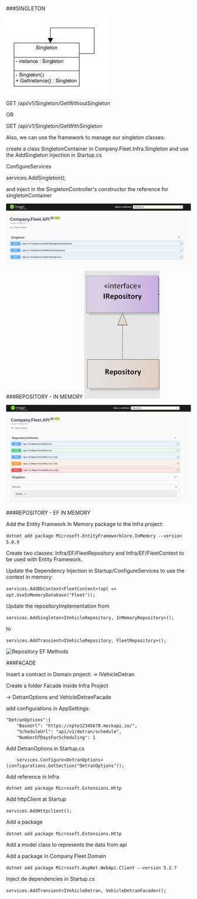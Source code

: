 ###SINGLETON

![Singleton UML diagram](https://github.com/victor-cleber/design_patterns/blob/main/patterns/assets/singleton_uml.png)


GET
​/api​/v1​/Singleton​/GetWithoutSingleton

OR 


GET
​/api​/v1​/Singleton​/GetWithSingleton


Also, we can use the framework to manage our singleton classes:

create a class SingletonContainer in Company.Fleet.Infra.Singleton
and use the AddSingleton injection in Startup.cs

ConfigureServices

services.AddSingleton<SingletonContainer>();

and inject in the SingletonController's constructor the reference for singletonContainer

![Singleton Methods](https://github.com/victor-cleber/design_patterns/blob/main/patterns/assets/singleton.png)

###REPOSITORY - IN MEMORY
![Repository UML diagram](https://github.com/victor-cleber/design_patterns/blob/main/patterns/assets/repository_uml.png)


![Repository Methods](https://github.com/victor-cleber/design_patterns/blob/main/patterns/assets/repository.png)


###REPOSITORY - EF IN MEMORY


Add the Entity Framwork In Memory package to the Infra project:

```dotnet add package Microsoft.EntityFrameworkCore.InMemory --version 5.0.9```

Create two classes: Infra/EF/FleetRepository and Infra/EF/FleetContext to be used with Entity Framework.

Update the Dependency Injection in Startup/ConfigureServices to use the context in memory:

```services.AddDbContext<FleetContext>(opt => opt.UseInMemoryDatabase("Fleet"));```

Update the repositoryImplementation from

```services.AddSingleton<IVehicleRepository, InMemoryRepository>();```

to 

```services.AddTransient<IVehicleRepository, FleetRepository>();```

![Repository EF Methods](https://github.com/victor-cleber/design_patterns/blob/main/patterns/assets/repository_ef.png)


###FACADE

Insert a contract in Domain project:
-> IVehicleDetran

Create a folder Facade inside Infra Project

-> DetranOptions and VehicleDetranFacade

add configurations in AppSettings:

```
"DetranOptions":{
    "BaseUrl": "https://xpto12345678.mockapi.io/",
    "ScheduleUrl": "api/v1/detran/schedule",
    "NumberOfDaysForScheduling": 1    
 ```

 Add DetranOptions in Startup.cs
```
    services.Configure<DetranOptions>(configurations.GetSection("DetranOptions"));
```

Add reference in Infra

```
dotnet add package Microsoft.Extensions.Http
```

Add httpClient at Startup

```services.AddHttpclient();```

Add a package

```dotnet add package Microsoft.Extensions.Http```

Add a model class to represents the data from api


Add a package in Company.Fleet.Domain

```dotnet add package Microsoft.AspNet.WebApi.Client --version 5.2.7```

Inject de dependencies in Startup.cs

```services.AddTransient<IVehicleDetran, VehicleDetranFacade>();```